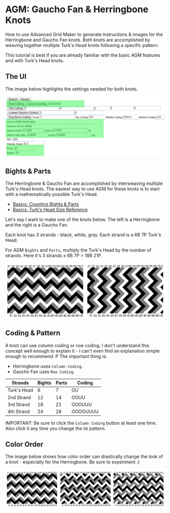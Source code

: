 # AGM: Gaucho Fan & Herringbone Knots

How to use Advanced Grid Maker to generate instructions & images for the Herringbone and Gaucho Fan knots. Both knots are accomplished by weaving together multiple Turk's Head knots following a specific pattern. 

This tutorial is best if you are already familiar with the basic AGM features and with Turk's Head knots. 

## The UI

The image below highlights the settings needed for both knots.

![](../assets/images/agm/agm_gaucho-herringbone_01.jpg)


## Bights & Parts

The Herringbone & Gaucho Fan are accomplished by interweaving multiple Turk's Head knots. The easiest way to use AGM for these knots is to start with a mathematically possible Turk's Head. 

* [Basics: Counting Bights & Parts](../basics/count-bights-parts.md)
* [Basics: Turk's Head Size Reference](../basics/turks-head-size-reference.md)

Let's say I want to make one of the knots below. The left is a Herringbone and the right is a Gaucho Fan. 

Each knot has 3 strands - black, white, gray. Each strand is a 6B 7P Turk's Head. 

For AGM `Bights` and `Parts`, multiply the Turk's Head by the number of strands. Here it's 3 strands x 6B 7P = 18B 21P. 

![](../assets/images/agm/agm_gaucho-herringbone_02.jpg)


## Coding & Pattern

A knot can use column coding or row coding. I don't understand this concept well enough to explain it - I can't even find an explanation simple enough to recommend :P The important thing is:

* Herringbone uses `Column Coding`.
* Gaucho Fan uses `Row Coding`. 

| **Strands**  | **Bights** | **Parts** | **Coding** |
|--------------|------------|-----------|------------|
| Turk's Head  | 6          | 7         | OU         |
| 2nd Strand   | 12         | 14        | OOUU       |
| 3rd Strand   | 18         | 21        | OOOUUU     |
| 4th Strand   | 24         | 28        | OOOOUUUU   |

IMPORTANT: Be sure to click the `Column Coding` button at least one time. Also click it any time you change the `OU` pattern. 


## Color Order

The image below shows how color order can drastically change the look of a knot - especially for the Herringbone. Be sure to experiment :)

![](../assets/images/agm/agm_herringbone_04.jpe)

